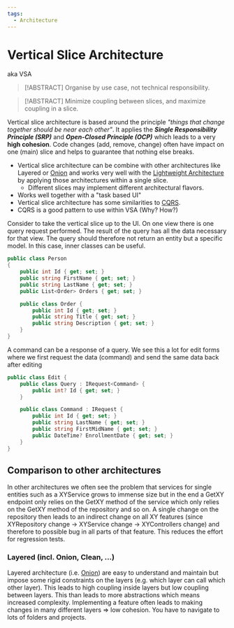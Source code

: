 ```yaml
---
tags:
  - Architecture
---
```


# Vertical Slice Architecture

aka VSA

> [!ABSTRACT] Organise by use case, not technical responsibility.

> [!ABSTRACT] Minimize coupling between slices, and maximize coupling in a slice.

Vertical slice architecture is based around the principle _"things that change together should be near each other"_. It applies the **_Single Responsibility Principle (SRP)_** and **_Open-Closed Principle (OCP)_** which leads to a very **high cohesion**.
Code changes (add, remove, change) often have impact on one (main) slice and helps to guarantee that nothing else breaks.

- Vertical slice architecture can be combine with other architectures like Layered or [Onion](onion.md) and works very well with the [Lightweight Architecture](lightweight.md) by applying those architectures within a single slice.
	- Different slices may implement different architectural flavors. 
- Works well together with a "task based UI"
- Vertical slice architecture has some similarities to [CQRS](patterns.md#CQRS%20Pattern).
- CQRS is a good pattern to use within VSA (Why? How?)

Consider to take the vertical slice up to the UI. On one view there is one query request performed. The result of the query has all the data necessary for that view. The query should therefore not return an entity but a specific model. In this case, inner classes can be useful.

```csharp
public class Person
{
	public int Id { get; set; }
	public string FirstName { get; set; }
	public string LastName { get; set; }
	public List<Order> Orders { get; set; }

	public class Order {
		public int Id { get; set; }
		public string Title { get; set; }
		public string Description { get; set; }
	}
}
```

A command can be a response of a query. We see this a lot for edit forms where we first request the data (command) and send the same data back after editing

```csharp
public class Edit { 
	public class Query : IRequest<Command> { 
		public int? Id { get; set; } 
	} 

	public class Command : IRequest { 
		public int Id { get; set; }
		public string LastName { get; set; }
		public string FirstMidName { get; set; }
		public DateTime? EnrollmentDate { get; set; } 
	}
}
```

## Comparison to other architectures

In other architectures we often see the problem that services for single entities such as a XYService grows to immense size but in the end a GetXY endpoint only relies on the GetXY method of the service which only relies on the GetXY method of the repository and so on. A single change on the repository then leads to an indirect change on all XY features (since XYRepository change -> XYService change -> XYControllers change) and therefore to possible bug in all parts of that feature. This reduces the effort for regression tests.

### Layered (incl. Onion, Clean, ...)

Layered architecture (i.e. [Onion](onion.md)) are easy to understand and maintain but impose some rigid constraints on the layers (e.g. which layer can call which other layer). This leads to high coupling inside layers but low coupling between layers. This than leads to more abstractions which means increased complexity. Implementing a feature often leads to making changes in many different layers => low cohesion. You have to navigate to lots of folders and projects.